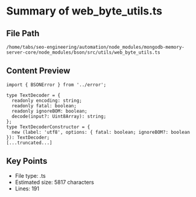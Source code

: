 # Summary of web_byte_utils.ts
  
## File Path
`/home/tabs/seo-engineering/automation/node_modules/mongodb-memory-server-core/node_modules/bson/src/utils/web_byte_utils.ts`

## Content Preview
```
import { BSONError } from '../error';

type TextDecoder = {
  readonly encoding: string;
  readonly fatal: boolean;
  readonly ignoreBOM: boolean;
  decode(input?: Uint8Array): string;
};
type TextDecoderConstructor = {
  new (label: 'utf8', options: { fatal: boolean; ignoreBOM?: boolean }): TextDecoder;
[...truncated...]
```

## Key Points
- File type: .ts
- Estimated size: 5817 characters
- Lines: 191
